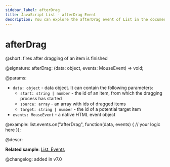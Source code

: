 ```yaml
---
sidebar_label: afterDrag
title: JavaScript List - afterDrag Event 
description: You can explore the afterDrag event of List in the documentation of the DHTMLX JavaScript UI library. Browse developer guides and API reference, try out code examples and live demos, and download a free 30-day evaluation version of DHTMLX Suite.
---
```


# afterDrag

@short: fires after dragging of an item is finished

@signature: afterDrag: (data: object, events: MouseEvent) => void;

@params:
- `data: object` - data object. It can contain the following parameters:
	- `start: string | number` - the id of an item, from which the dragging process has started
	- `source: array` - an array with ids of dragged items
	- `target: string | number` - the id of a potential target item
- `events: MouseEvent` - a native HTML event object

@example:
list.events.on("afterDrag", function(data, events) {
    // your logic here
});

@descr:

**Related sample**: [List. Events](https://snippet.dhtmlx.com/iwt1yd61)

@changelog: added in v7.0

[comment]: # (@relatedapi: list/api/list_afterdrop_event.md list/api/list_beforedrag_event.md list/api/list_beforedrop_event.md list/api/list_canceldrop_event.md list/api/list_candrop_event.md list/api/list_dragin_event.md list/api/list_dragout_event.md list/api/list_dragstart_event.md)
